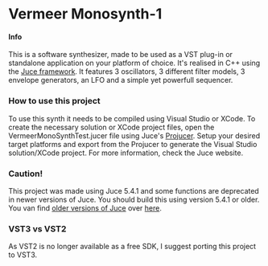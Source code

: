 # Vermeer Monosynth-1

#### Info
This is a software synthesizer, made to be used as a VST plug-in or standalone application on your platform of choice. It's realised in C++ using the [Juce framework](https://juce.com/). 
It features 3 oscillators, 3 different filter models, 3 envelope generators, an LFO and a simple yet powerfull sequencer.

### How to use this project
To use this synth it needs to be compiled using Visual Studio or XCode. To create the necessary solution or XCode project files, open the VermeerMonoSynthTest.jucer file using Juce's [Projucer](https://shop.juce.com/get-juce). 
Setup your desired target platforms and export from the Projucer to generate the Visual Studio solution/XCode project. For more information, check the Juce website.

### Caution!
This project was made using Juce 5.4.1 and some functions are deprecated in newer versions of Juce. You should build this using version 5.4.1 or older. You van find [older versions of Juce](https://github.com/juce-framework/JUCE/releases) over [here](https://github.com/juce-framework/JUCE/releases).


### VST3 vs VST2
As VST2 is no longer available as a free SDK, I suggest porting this project to VST3. 
